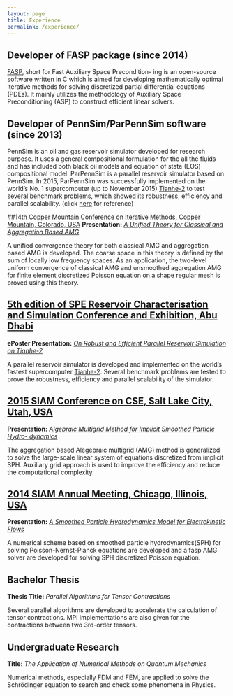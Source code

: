 ```yaml
---
layout: page
title: Experience 
permalink: /experience/
---
```



## Developer of FASP package (since 2014)
[FASP](http://fasp.sourceforge.net), short for Fast Auxiliary Space Precondition-
ing is an open-source software written in C which is aimed for developing mathematically
optimal iterative methods for solving discretized partial differential equations
(PDEs). It mainly utilizes the methodology of Auxiliary Space Preconditioning (ASP)
to construct efficient linear solvers.

## Developer of PennSim/ParPennSim software (since 2013)
PennSim is an oil and gas reservoir simulator developed for research purpose. 
It uses a general compositional formulation for the all the fluids and has included both black oil models and equation of state (EOS) compositional model. ParPennSim is a parallel reservoir simulator based on PennSim. In 2015,  ParPennSim was successfully implemented on the world’s No. 1 supercomputer (up to November 2015) [Tianhe-2](https://www.top500.org/lists/2015/11) to test several benchmark problems, which showed its robustness, efficiency and parallel scalability. (click [here](https://www.onepetro.org/conference-paper/SPE-175602-MS) for reference)



##[14th Copper Mountain Conference on Iterative Methods, Copper Mountain, Colorado, USA](http://grandmaster.colorado.edu/~copper/2016/)
**Presentation:** *[A Unified Theory for Classical and Aggregation Based AMG](http://grandmaster.colorado.edu/~copper/2016/abstract/zhang_hongxuan_096859/)*

A unified convergence theory for both classical AMG and aggregation based AMG is developed. The coarse space in this theory is defined by the sum of locally low frequency spaces. As an application, the two-level uniform convergence of classical AMG and unsmoothed aggregation AMG for finite element discretized Poisson equation on a shape regular mesh is proved using this theory.

## [5th edition of SPE Reservoir Characterisation and Simulation Conference and Exhibition, Abu Dhabi](http://www.spe.org/events/rcsc/2015/) 

<!--**Abu Dhabi, UAE, 09/14/2015-09/16/2015**-->

**ePoster Presentation:**  *[On Robust and Efficient Parallel Reservoir Simulation on Tianhe-2](https://www.onepetro.org/conference-paper/SPE-175602-MS)*

A parallel reservoir simulator is developed and implemented on the world’s fastest supercomputer [Tianhe-2](http://www.top500.org/system/177999). Several benchmark problems are tested to prove the robustness, efficiency and parallel scalability of the simulator. 


## [2015 SIAM Conference on CSE, Salt Lake City, Utah, USA](https://www.siam.org/meetings/cse15/) 

<!--**Salt Lake City, UT, 03/13/2015-03/18/2015**-->

**Presentation:** *[Algebraic Multigrid Method for Implicit Smoothed Particle Hydro-
dynamics](http://meetings.siam.org/sess/dsp_talk.cfm?p=68015)*

The aggregation based Alegebraic multigrid (AMG) method is generalized to solve the
large-scale linear system of equations discretized from implicit SPH. Auxiliary grid
approach is used to improve the efficiency and reduce the computational complexity.

## [2014 SIAM Annual Meeting, Chicago, Illinois, USA](http://www.siam.org/meetings/an14/) 

<!--**Chicago, IL, 07/07/2014-07/11/2014**-->

**Presentation:** *[A Smoothed Particle Hydrodynamics Model for Electrokinetic Flows](http://meetings.siam.org/sess/dsp_talk.cfm?p=65272)*

A numerical scheme based on smoothed particle hydrodynamics(SPH) for solving Poisson-Nernst-Planck equations are
developed and a fasp AMG solver are developed for solving SPH discretized Poisson
equation.

## Bachelor Thesis 

**Thesis Title:**  *Parallel Algorithms for Tensor Contractions*

Several parallel algorithms are developed to accelerate the calculation of tensor contractions.
MPI implementations are also given for the contractions between two
3rd-order tensors.

## Undergraduate Research 

**Title:**  *The Application of Numerical Methods on Quantum Mechanics*

Numerical methods, especially FDM and FEM, are applied to solve the Schr&ouml;dinger
equation to search and check some phenomena in Physics.

